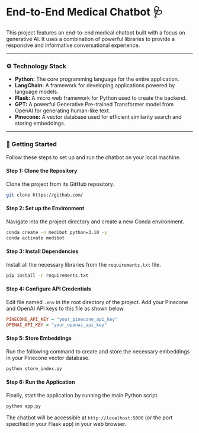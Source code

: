 # End-to-End Medical Chatbot 🩺

This project features an end-to-end medical chatbot built with a focus on generative AI. It uses a combination of powerful libraries to provide a responsive and informative conversational experience.

-----

### ⚙️ Technology Stack

  * **Python:** The core programming language for the entire application.
  * **LangChain:** A framework for developing applications powered by language models.
  * **Flask:** A micro web framework for Python used to create the backend.
  * **GPT:** A powerful Generative Pre-trained Transformer model from OpenAI for generating human-like text.
  * **Pinecone:** A vector database used for efficient similarity search and storing embeddings.

-----

### 🚀 Getting Started

Follow these steps to set up and run the chatbot on your local machine.

#### Step 1: Clone the Repository

Clone the project from its GitHub repository.

```bash
git clone https://github.com/
```

#### Step 2: Set up the Environment

Navigate into the project directory and create a new Conda environment.

```bash
conda create -n medibot python=3.10 -y
conda activate medibot
```

#### Step 3: Install Dependencies

Install all the necessary libraries from the `requirements.txt` file.

```bash
pip install -r requirements.txt
```

#### Step 4: Configure API Credentials

Edit file named `.env` in the root directory of the project. Add your Pinecone and OpenAI API keys to this file as shown below.

```ini
PINECONE_API_KEY = "your_pinecone_api_key"
OPENAI_API_KEY = "your_openai_api_key"
```

#### Step 5: Store Embeddings

Run the following command to create and store the necessary embeddings in your Pinecone vector database.

```bash
python store_index.py
```

#### Step 6: Run the Application

Finally, start the application by running the main Python script.

```bash
python app.py
```

The chatbot will be accessible at `http://localhost:5000` (or the port specified in your Flask app) in your web browser.

